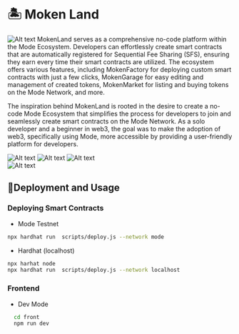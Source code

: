
# 🏝️ Moken Land
![Alt text](mokenthumb.png)
MokenLand serves as a comprehensive no-code platform within the Mode Ecosystem. Developers can effortlessly create smart contracts that are automatically registered for Sequential Fee Sharing (SFS), ensuring they earn every time their smart contracts are utilized. The ecosystem offers various features, including MokenFactory for deploying custom smart contracts with just a few clicks, MokenGarage for easy editing and management of created tokens, MokenMarket for listing and buying tokens on the Mode Network, and more.

The inspiration behind MokenLand is rooted in the desire to create a no-code Mode Ecosystem that simplifies the process for developers to join and seamlessly create smart contracts on the Mode Network. As a solo developer and a beginner in web3, the goal was to make the adoption of web3, specifically using Mode, more accessible by providing a user-friendly platform for developers.

![Alt text](mo4.png)
![Alt text](mo3.png)
![Alt text](mo2.png)  
![Alt text](mo1.png)

## 🦀Deployment and Usage
### Deploying Smart Contracts
- Mode Testnet 
```bash
npx hardhat run  scripts/deploy.js --network mode
```
- Hardhat (localhost)
```bash
npx harhat node
npx hardhat run  scripts/deploy.js --network localhost
```

### Frontend
- Dev Mode
```bash
  cd front
  npm run dev
```
